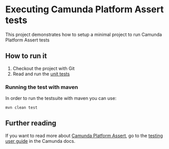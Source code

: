 # Executing Camunda Platform Assert tests

This project demonstrates how to setup a minimal project to run Camunda Platform Assert tests


## How to run it

1. Checkout the project with Git
2. Read and run the [unit tests][1]

### Running the test with maven

In order to run the testsuite with maven you can use:

```
mvn clean test
```

## Further reading
If you want to read more about [Camunda Platform Assert][assert], go to the [testing user guide](https://docs.camunda.org/manual/7.19/user-guide/testing/) in the Camunda docs.


[assert]: https://github.com/camunda/camunda-bpm-platform/tree/master/test-utils/assert
[1]: src/test/java/org/camunda/bpm/engine/test/assertions/examples
